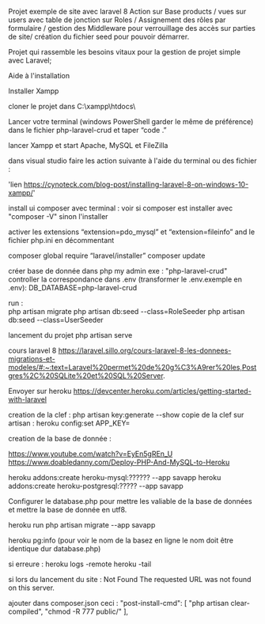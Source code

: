 Projet exemple de site avec laravel 8
Action sur Base products / vues sur users avec table de jonction sur Roles / Assignement des rôles par formulaire / gestion des Middleware pour verrouillage des accès sur parties de site/ création du fichier seed pour pouvoir démarrer.

Projet qui rassemble les besoins vitaux pour la gestion de projet simple avec Laravel;



Aide à l'installation

Installer Xampp

cloner le projet dans
C:\xampp\htdocs\

Lancer votre terminal (windows PowerShell garder le même de préférence) dans le fichier php-laravel-crud et taper “code .”

lancer Xampp et start Apache, MySQL et FileZilla

dans visual studio faire les action suivante à l'aide du terminal ou des fichier :


'lien https://cynoteck.com/blog-post/installing-laravel-8-on-windows-10-xampp/'

install ui composer avec terminal :
voir si composer est installer avec "composer -V"
sinon l'installer

activer les extensions “extension=pdo_mysql” et “extension=fileinfo” and le fichier php.ini
en décommentant



composer global require “laravel/installer”
composer update



créer base de donnée dans php my admin exe : "php-laravel-crud"
controller la correspondance dans .env (transformer le .env.exemple en .env):
DB_DATABASE=php-laravel-crud

run :  
php artisan migrate
php artisan db:seed --class=RoleSeeder
php artisan db:seed --class=UserSeeder


lancement du projet
php artisan serve


cours laravel 8 
https://laravel.sillo.org/cours-laravel-8-les-donnees-migrations-et-modeles/#:~:text=Laravel%20permet%20de%20g%C3%A9rer%20les,Postgres%2C%20SQLite%20et%20SQL%20Server.





Envoyer sur heroku
https://devcenter.heroku.com/articles/getting-started-with-laravel

creation de la clef :
php artisan key:generate --show
copie de  la clef sur artisan : 
heroku config:set APP_KEY=



creation de la base de donnée :


https://www.youtube.com/watch?v=EyEn5gREn_U
https://www.doabledanny.com/Deploy-PHP-And-MySQL-to-Heroku

heroku addons:create heroku-mysql:?????? --app savapp
heroku addons:create heroku-postgresql:????? --app savapp


Configurer le database.php pour mettre les valiable de la base de données et mettre la base de donnée en utf8.


heroku run php artisan migrate	--app savapp

heroku pg:info  (pour voir le nom de la basez en ligne le nom doit être identique dur database.php)

si erreure :
heroku logs -remote heroku -tail




si lors du lancement du site  :
Not Found
The requested URL was not found on this server.

ajouter dans composer.json  ceci :
        "post-install-cmd": [
            "php artisan clear-compiled",
            "chmod -R 777 public/"
        ],
